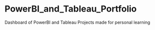 # PowerBI_and_Tableau_Portfolio
Dashboard of PowerBI and Tableau Projects made for personal learning
